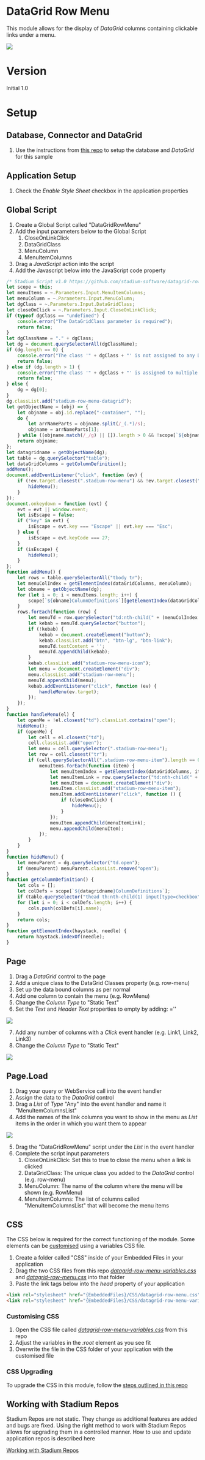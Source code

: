 # DataGrid Row Menu <!-- omit in toc -->

This module allows for the display of *DataGrid* columns containing clickable links under a menu. 

![](images/View.gif)

# Version
Initial 1.0

# Setup

## Database, Connector and DataGrid
1. Use the instructions from [this repo](https://github.com/stadium-software/samples-database) to setup the database and *DataGrid* for this sample

## Application Setup
1. Check the *Enable Style Sheet* checkbox in the application properties

## Global Script
1. Create a Global Script called "DataGridRowMenu"
2. Add the input parameters below to the Global Script
   1. CloseOnLinkClick
   2. DataGridClass
   3. MenuColumn
   4. MenuItemColumns
3. Drag a *JavaScript* action into the script
4. Add the Javascript below into the JavaScript code property
```javascript
/* Stadium Script v1.0 https://github.com/stadium-software/datagrid-row-menu */
let scope = this;
let menuItems = ~.Parameters.Input.MenuItemColumns;
let menuColumn = ~.Parameters.Input.MenuColumn;
let dgClass = ~.Parameters.Input.DataGridClass;
let closeOnClick = ~.Parameters.Input.CloseOnLinkClick;
if (typeof dgClass == "undefined") {
    console.error("The DataGridClass parameter is required");
    return false;
}
let dgClassName = "." + dgClass;
let dg = document.querySelectorAll(dgClassName);
if (dg.length == 0) {
    console.error("The class '" + dgClass + "' is not assigned to any DataGrid");
    return false;
} else if (dg.length > 1) {
    console.error("The class '" + dgClass + "' is assigned to multiple DataGrids. DataGrids using this script must have unique classnames");
    return false;
} else {
    dg = dg[0];
}
dg.classList.add("stadium-row-menu-datagrid");
let getObjectName = (obj) => {
    let objname = obj.id.replace("-container", "");
    do {
        let arrNameParts = objname.split(/_(.*)/s);
        objname = arrNameParts[1];
    } while ((objname.match(/_/g) || []).length > 0 && !scope[`${objname}Classes`]);
    return objname;
};
let datagridname = getObjectName(dg);
let table = dg.querySelector("table");
let dataGridColumns = getColumnDefinition();
addMenu();
document.addEventListener("click", function (ev) {
    if (!ev.target.closest(".stadium-row-menu") && !ev.target.closest(".stadium-row-menu-icon")) {
        hideMenu();
    }
});
document.onkeydown = function (evt) {
    evt = evt || window.event;
    let isEscape = false;
    if ("key" in evt) {
        isEscape = evt.key === "Escape" || evt.key === "Esc";
    } else {
        isEscape = evt.keyCode === 27;
    }
    if (isEscape) {
        hideMenu();
    }
};
function addMenu() {
    let rows = table.querySelectorAll("tbody tr");
    let menuColIndex = getElementIndex(dataGridColumns, menuColumn);
    let obname = getObjectName(dg);
    for (let i = 0; i < menuItems.length; i++) {
        scope[`${obname}ColumnDefinitions`][getElementIndex(dataGridColumns, menuItems[i])].visible = false;
    }
    rows.forEach(function (row) {
        let menuTd = row.querySelector("td:nth-child(" + (menuColIndex + 1) + ")");
        let kebab = menuTd.querySelector("button");
        if (!kebab) {
            kebab = document.createElement("button");
            kebab.classList.add("btn", "btn-lg", "btn-link");
            menuTd.textContent = '';
            menuTd.appendChild(kebab);
        }
        kebab.classList.add("stadium-row-menu-icon");
        let menu = document.createElement("div");
        menu.classList.add("stadium-row-menu");
        menuTd.appendChild(menu);
        kebab.addEventListener("click", function (ev) {
            handleMenu(ev.target);
        });
    });
}
function handleMenu(el) {
    let openMe = !el.closest("td").classList.contains("open");
    hideMenu();
    if (openMe) {
        let cell = el.closest("td");
        cell.classList.add("open");
        let menu = cell.querySelector(".stadium-row-menu");
        let row = cell.closest("tr");
        if (cell.querySelectorAll(".stadium-row-menu-item").length == 0) {
            menuItems.forEach(function (item) {
                let menuItemIndex = getElementIndex(dataGridColumns, item);
                let menuItemLink = row.querySelector("td:nth-child(" + (menuItemIndex + 1) + ") button");
                let menuItem = document.createElement("div");
                menuItem.classList.add("stadium-row-menu-item");
                menuItem.addEventListener("click", function () {
                    if (closeOnClick) { 
                        hideMenu();
                    }
                });
                menuItem.appendChild(menuItemLink);
                menu.appendChild(menuItem);
            });
        }
    }
}
function hideMenu() {
    let menuParent = dg.querySelector("td.open");
    if (menuParent) menuParent.classList.remove("open");
}
function getColumnDefinition() {
    let cols = [];
    let colDefs = scope[`${datagridname}ColumnDefinitions`];
    if (table.querySelector("thead th:nth-child(1) input[type=checkbox")) cols.push("RowSelector");
    for (let i = 0; i < colDefs.length; i++) {
        cols.push(colDefs[i].name);
    }
    return cols;
}
function getElementIndex(haystack, needle) {
    return haystack.indexOf(needle);
}
```

## Page
1. Drag a *DataGrid* control to the page
2. Add a unique class to the DataGrid Classes property (e.g. row-menu)
3. Set up the data bound columns as per normal
4. Add one column to contain the menu (e.g. RowMenu)
5. Change the *Column Type* to "Static Text"
6. Set the *Text* and *Header Text* properties to empty by adding: =''

![](images/MenuColumn.png)

7. Add any number of columns with a *Click* event handler (e.g. Link1, Link2, Link3)
8. Change the *Column Type* to "Static Text"

![](images/LinkColumns.png)

## Page.Load
1. Drag your query or WebService call into the event handler
2. Assign the data to the *DataGrid* control
3. Drag a *List* of *Type* "Any" into the event handler and name it "MenuItemColumnsList"
4. Add the names of the link columns you want to show in the menu as *List* items in the order in which you want them to appear

![](images/ListValues.png)

5. Drag the "DataGridRowMenu" script under the *List* in the event handler
6. Complete the script input parameters
   1. CloseOnLinkClick: Set this to true to close the menu when a link is clicked
   2. DataGridClass: The unique class you added to the *DataGrid* control (e.g. row-menu)
   3. MenuColumn: The name of the column where the menu will be shown (e.g. RowMenu)
   4. MenuItemColumns: The list of columns called "MenuItemColumnsList" that will become the menu items

## CSS
The CSS below is required for the correct functioning of the module. Some elements can be [customised](#customising-css) using a variables CSS file. 

1. Create a folder called "CSS" inside of your Embedded Files in your application
2. Drag the two CSS files from this repo [*datagrid-row-menu-variables.css*](datagrid-row-menu-variables.css) and [*datagrid-row-menu.css*](datagrid-row-menu.css) into that folder
3. Paste the link tags below into the *head* property of your application
```html
<link rel="stylesheet" href="{EmbeddedFiles}/CSS/datagrid-row-menu.css">
<link rel="stylesheet" href="{EmbeddedFiles}/CSS/datagrid-row-menu-variables.css">
``` 

### Customising CSS
1. Open the CSS file called [*datagrid-row-menu-variables.css*](datagrid-row-menu-variables.css) from this repo
2. Adjust the variables in the *:root* element as you see fit
3. Overwrite the file in the CSS folder of your application with the customised file

### CSS Upgrading
To upgrade the CSS in this module, follow the [steps outlined in this repo](https://github.com/stadium-software/samples-upgrading)

## Working with Stadium Repos
Stadium Repos are not static. They change as additional features are added and bugs are fixed. Using the right method to work with Stadium Repos allows for upgrading them in a controlled manner. How to use and update application repos is described here 

[Working with Stadium Repos](https://github.com/stadium-software/samples-upgrading)